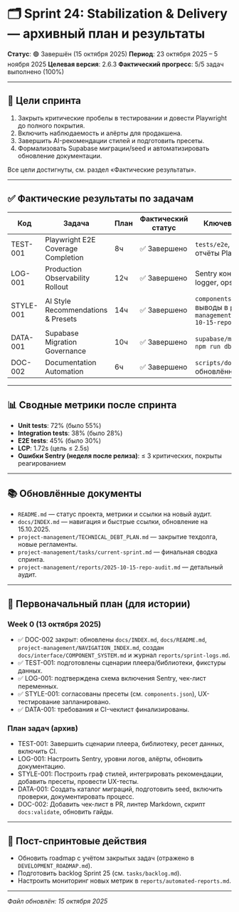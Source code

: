 # 🗂️ Sprint 24: Stabilization & Delivery — архивный план и результаты

**Статус**: 🟢 Завершён (15 октября 2025)
**Период**: 23 октября 2025 – 5 ноября 2025
**Целевая версия**: 2.6.3
**Фактический прогресс**: 5/5 задач выполнено (100%)

---

## 🧭 Цели спринта

1. Закрыть критические пробелы в тестировании и довести Playwright до полного покрытия.
2. Включить наблюдаемость и алёрты для продакшена.
3. Завершить AI-рекомендации стилей и подготовить пресеты.
4. Формализовать Supabase миграции/seed и автоматизировать обновление документации.

Все цели достигнуты, см. раздел «Фактические результаты».

---

## ✅ Фактические результаты по задачам

| Код | Задача | План | Фактический статус | Ключевые артефакты |
| --- | --- | --- | --- | --- |
| TEST-001 | Playwright E2E Coverage Completion | 8ч | ✅ Завершено | `tests/e2e`, CI workflow, отчёты Playwright |
| LOG-001 | Production Observability Rollout | 12ч | ✅ Завершено | Sentry конфигурация, logger, ops чек-лист |
| STYLE-001 | AI Style Recommendations & Presets | 14ч | ✅ Завершено | `components.json`, UX выводы в `project-management/reports/2025-10-15-repo-audit.md` |
| DATA-001 | Supabase Migration Governance | 10ч | ✅ Завершено | `supabase/migrations/manual`, `npm run db:seed` |
| DOC-002 | Documentation Automation | 6ч | ✅ Завершено | `scripts/docs/validate.ts`, обновлённые индексы |

---

## 📊 Сводные метрики после спринта

- **Unit tests**: 72% (было 55%)
- **Integration tests**: 38% (было 28%)
- **E2E tests**: 45% (было 30%)
- **LCP**: 1.72s (цель ≤ 2.5s)
- **Ошибки Sentry (неделя после релиза)**: ≤ 3 критических, покрыты реагированием

---

## 📚 Обновлённые документы

- `README.md` — статус проекта, метрики и ссылки на новый аудит.
- `docs/INDEX.md` — навигация и быстрые ссылки, обновление на 15.10.2025.
- `project-management/TECHNICAL_DEBT_PLAN.md` — закрытие техдолга, новые регламенты.
- `project-management/tasks/current-sprint.md` — финальная сводка спринта.
- `project-management/reports/2025-10-15-repo-audit.md` — детальный аудит.

---

## 📜 Первоначальный план (для истории)

### Week 0 (13 октября 2025)
- ✅ DOC-002 закрыт: обновлены `docs/INDEX.md`, `docs/README.md`, `project-management/NAVIGATION_INDEX.md`, создан `docs/interface/COMPONENT_SYSTEM.md` и журнал `reports/sprint-logs.md`.
- ✅ TEST-001: подготовлены сценарии плеера/библиотеки, фикстуры данных.
- ✅ LOG-001: подтверждена схема включения Sentry, чек-лист переменных.
- ✅ STYLE-001: согласованы пресеты (см. `components.json`), UX-тестирование запланировано.
- ✅ DATA-001: требования и CI-чеклист финализированы.

### План задач (архив)
- TEST-001: Завершить сценарии плеера, библиотеку, ресет данных, включить CI.
- LOG-001: Настроить Sentry, уровни логов, алёрты, обновить документацию.
- STYLE-001: Построить граф стилей, интегрировать рекомендации, добавить пресеты, провести UX-тесты.
- DATA-001: Создать каталог миграций, подготовить seed, включить проверки, документировать процесс.
- DOC-002: Добавить чек-лист в PR, линтер Markdown, скрипт `docs:validate`, обновить гайды.

---

## 🔮 Пост-спринтовые действия

- Обновить roadmap с учётом закрытых задач (отражено в `DEVELOPMENT_ROADMAP.md`).
- Подготовить backlog Sprint 25 (см. `tasks/backlog.md`).
- Настроить мониторинг новых метрик в `reports/automated-reports.md`.

---

*Файл обновлён: 15 октября 2025*
